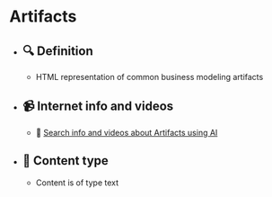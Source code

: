 # Artifacts
- ## 🔍 Definition
  - HTML representation of common business modeling artifacts
- ## 📹 Internet info and videos
  - 🤖 [Search info and videos about Artifacts using AI](https://www.perplexity.ai/search?q=videos+about+Artifacts:+
)
- ## 📰 Content type 
  - Content is of type text
